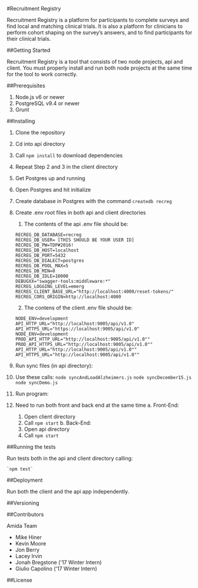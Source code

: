 #Recruitment Registry

Recruitment Registry is a platform for participants to complete surveys and find local and matching clinical trials. It is also a platform for clinicians to perform cohort shaping on the survey’s answers, and to find participants for their clinical trials.

##Getting Started

Recruitment Registry is a tool that consists of two node projects, api and client. You must properly install and run both node projects at the same time for the tool to work correctly.

##Prerequisites

1. Node.js v6 or newer
2. PostgreSQL v9.4 or newer
3. Grunt

##Installing

1. Clone the repository
2. Cd into api directory
3. Call `npm install`  to download dependencies
4. Repeat Step 2 and 3 in the client directory
5. Get Postgres up and running
  1. Open Postgres and hit initialize
6. Create database in Postgres with the command `createdb recreg`
7. Create .env root files in both api and client directories
  	1. The contents of the api .env file should be:

      ```
      RECREG_DB_DATABASE=recreg
      RECREG_DB_USER= [THIS SHOULD BE YOUR USER ID]
      RECREG_DB_PW=TDP#2016!
      RECREG_DB_HOST=localhost
      RECREG_DB_PORT=5432
      RECREG_DB_DIALECT=postgres
      RECREG_DB_POOL_MAX=5
      RECREG_DB_MIN=0
      RECREG_DB_IDLE=10000
      DEBUGXX="swagger-tools:middleware:*"
      RECREG_LOGGING_LEVEL=emerg
      RECREG_CLIENT_BASE_URL="http://localhost:4000/reset-tokens/"
      RECREG_CORS_ORIGIN=http://localhost:4000
      ```

    2. The contens of the client .env file should be:
      ```
      NODE_ENV=development
      API_HTTP_URL="http://localhost:9005/api/v1.0"
      API_HTTPS_URL="https://localhost:9005/api/v1.0"
      NODE_ENV=development
      PROD_API_HTTP_URL="http://localhost:9005/api/v1.0""
      PROD_API_HTTPS_URL="http://localhost:9005/api/v1.0""
      API_HTTP_URL="http://localhost:9005/api/v1.0""
      API_HTTPS_URL="http://localhost:9005/api/v1.0""
      ```

8. Run sync files (in api directory):
  1. Use these calls:
      `node syncAndLoadAlzheimers.js`
      `node syncDecember15.js`
      `node syncDemo.js`

9. Run program:
  1. Need to run both front and back end at the same time
    a. Front-End:
      1. Open client directory
      2. Call `npm start`
    b. Back-End:
      1. Open api directory
      2. Call `npm start`

##Running the tests

Run tests both in the api and client directory calling:

    `npm test`

##Deployment

Run both the client and the api app independently.


##Versioning



##Contributors

Amida Team

- Mike Hiner
- Kevin Moore
- Jon Berry  
- Lacey Irvin
- Jonah Bregstone ('17 Winter Intern)
- Giulio Capolino ('17 Winter Intern)

##License
